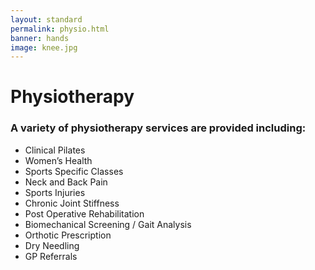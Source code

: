 ```yaml
---
layout: standard
permalink: physio.html
banner: hands
image: knee.jpg
---
```


# Physiotherapy

### A variety of physiotherapy services are provided including:

- Clinical Pilates
- Women’s Health
- Sports Specific Classes
- Neck and Back Pain
- Sports Injuries
- Chronic Joint Stiffness
- Post Operative Rehabilitation
- Biomechanical Screening / Gait Analysis
- Orthotic Prescription
- Dry Needling
- GP Referrals
